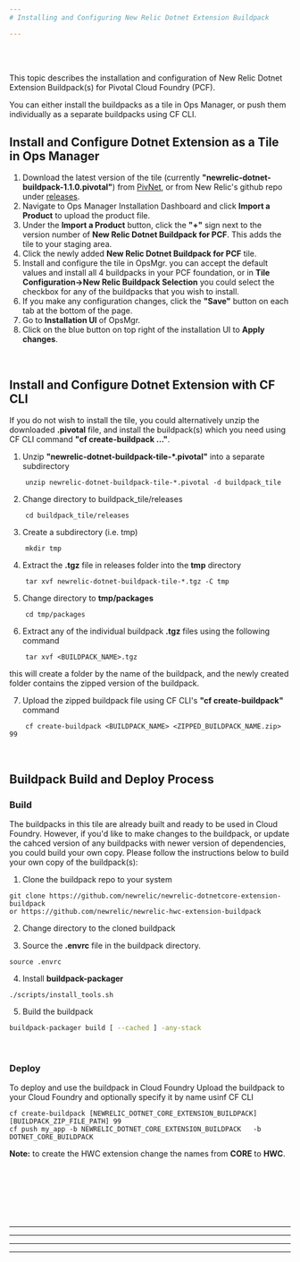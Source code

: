 ```yaml
---
# Installing and Configuring New Relic Dotnet Extension Buildpack

---
```


<br/><br/>

This topic describes the installation and configuration of New Relic Dotnet Extension Buildpack(s) for Pivotal Cloud Foundry (PCF).

You can either install the buildpacks as a tile in Ops Manager, or push them individually as a separate buildpacks using CF CLI.


## <a id='install-opsmgr'></a> Install and Configure Dotnet Extension as a Tile in Ops Manager

1. Download the latest version of the tile (currently <strong>"newrelic-dotnet-buildpack-1.1.0.pivotal"</strong>) from [PivNet](https://network.pivotal.io/products/newrelic-dotnet-buildpack), or from New Relic's github repo under [releases](https://github.com/newrelic/newrelic-dotnet-buildpack-tile/releases).
1. Navigate to Ops Manager Installation Dashboard and click <strong>Import a Product</strong> to upload the product file.
1. Under the <strong>Import a Product</strong> button, click the <strong>"+"</strong> sign next to the version number of <strong>New Relic Dotnet Buildpack for PCF</strong>. This adds the tile to your staging area.
1. Click the newly added <strong>New Relic Dotnet Buildpack for PCF</strong> tile.
1. Install and configure the tile in OpsMgr. you can accept the default values and install all 4 buildpacks in your PCF foundation, or in <strong>Tile Configuration->New Relic Buildpack Selection</strong> you could select the checkbox for any of the buildpacks that you wish to install.
1. If you make any configuration changes, click the <strong>"Save"</strong> button on each tab at the bottom of the page.
1. Go to <strong>Installation UI</strong> of OpsMgr.
1. Click on the blue button on top right of the installation UI to <strong>Apply changes</strong>.

<br/>

## <a id='install-buildpack'></a> Install and Configure Dotnet Extension with CF CLI

If you do not wish to install the tile, you could alternatively unzip the downloaded <strong>.pivotal</strong> file, and install the buildpack(s) which you need using CF CLI command <strong>"cf create-buildpack ..."</strong>.

1. Unzip <strong>"newrelic-dotnet-buildpack-tile-*.pivotal"</strong> into a separate subdirectory<br/>
```
    unzip newrelic-dotnet-buildpack-tile-*.pivotal -d buildpack_tile
```

2. Change directory to buildpack_tile/releases<br/>
```
    cd buildpack_tile/releases
```

3. Create a subdirectory (i.e. tmp)<br/>
```
    mkdir tmp
```

4. Extract the <strong>.tgz</strong> file in releases folder into the <strong>tmp</strong> directory<br/>
```
    tar xvf newrelic-dotnet-buildpack-tile-*.tgz -C tmp
```

5. Change directory to <strong>tmp/packages</strong><br/>
```
    cd tmp/packages
```

6. Extract any of the individual buildpack <strong>.tgz</strong> files using the following command<br/>
```
    tar xvf <BUILDPACK_NAME>.tgz
```

this will create a folder by the name of the buildpack, and the newly created folder contains the zipped version of the buildpack. 

7. Upload the zipped buildpack file using CF CLI's <strong>"cf create-buildpack"</strong> command
```
    cf create-buildpack <BUILDPACK_NAME> <ZIPPED_BUILDPACK_NAME.zip> 99
```



<br/>


## <a id='buildpack-build-deploy'></a> Buildpack Build and Deploy Process


### <a id='build'></a> Build
The buildpacks in this tile are already built and ready to be used in Cloud Foundry. However, if you'd like to make changes to the buildpack, or update the cahced version of any buildpacks with newer version of dependencies, you could build your own copy. Please follow the instructions below to build your own copy of the buildpack(s):

1. Clone the buildpack repo to your system<br/>
``` 
git clone https://github.com/newrelic/newrelic-dotnetcore-extension-buildpack
or https://github.com/newrelic/newrelic-hwc-extension-buildpack
```

2. Change directory to the cloned buildpack

3. Source the <strong>.envrc</strong> file in the buildpack directory.
```
source .envrc
```

4. Install <strong>buildpack-packager</strong>
```
./scripts/install_tools.sh
```

5. Build the buildpack
```bash
buildpack-packager build [ --cached ] -any-stack
```


<br/>

### <a id='deploy'></a> Deploy

To deploy and use the buildpack in Cloud Foundry
Upload the buildpack to your Cloud Foundry and optionally specify it by name usinf CF CLI

```
cf create-buildpack [NEWRELIC_DOTNET_CORE_EXTENSION_BUILDPACK] [BUILDPACK_ZIP_FILE_PATH] 99
cf push my_app -b NEWRELIC_DOTNET_CORE_EXTENSION_BUILDPACK   -b DOTNET_CORE_BUILDPACK
```
<strong>Note:</strong> to create the HWC extension change the names from <strong>CORE</strong> to <strong>HWC</strong>.



<br/><br/><br/>
---
---
---
---
---
